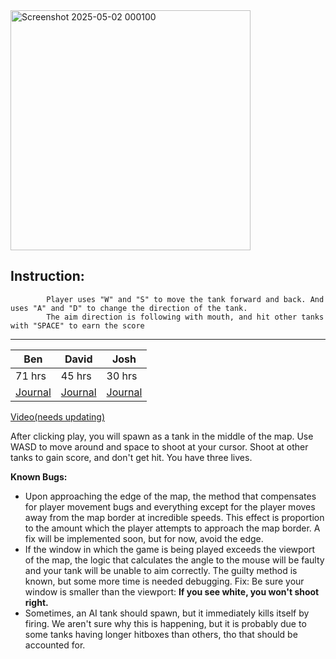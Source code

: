 <img width="384" alt="Screenshot 2025-05-02 000100" src="https://github.com/user-attachments/assets/b42eafaa-3c73-46e5-9106-41f200d0be56" />


Instruction: 
--------------------------------------------------------------------------------------------------------------------------------------------------------------------------------------------------------------------------------


            Player uses "W" and "S" to move the tank forward and back. And uses "A" and "D" to change the direction of the tank. 
            The aim direction is following with mouth, and hit other tanks with "SPACE" to earn the score


--------------------------------------------------------------------------------------------------------------------------------------------------------------------------------------------------------------------------------


 
| Ben | David | Josh |
|----------|----------|----------|
| 71 hrs | 45 hrs | 30 hrs |
| [Journal](https://github.com/orgs/bjucps209/projects/14) | [Journal](https://github.com/orgs/bjucps209/projects/15) |[Journal](https://github.com/orgs/bjucps209/projects/16) |

[Video(needs updating)](https://github.com/bjucps209/group-project-tankers-of-norvinsk/blob/main/sprint2.mp4)

After clicking play, you will spawn as a tank in the middle of the map. Use WASD to move around and space to shoot at your cursor. Shoot at other tanks to gain score, and don't get hit. You have three lives.  
  
**Known Bugs:**  
 * Upon approaching the edge of the map, the method that compensates for player movement bugs and everything except for the player moves away from the map border at incredible speeds. This effect is proportion to the amount which the player attempts to approach the map border. A fix will be implemented soon, but for now, avoid the edge.  
 * If the window in which the game is being played exceeds the viewport of the map, the logic that calculates the angle to the mouse will be faulty and your tank will be unable to aim correctly. The guilty method is known, but some more time is needed debugging. Fix: Be sure your window is smaller than the viewport: **If you see white, you won't shoot right.**
 * Sometimes, an AI tank should spawn, but it immediately kills itself by firing. We aren't sure why this is happening, but it is probably due to some tanks having longer hitboxes than others, tho that should be accounted for. 
